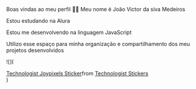 Boas vindas ao meu perfil 💙💙
Meu nome é João Victor da siva Medeiros

Estou estudando na Alura

Estou me desenvolvendo na linguagem JavaScript

Utilizo esse espaço para minha organização e compartilhamento dos meu projetos desenvolvidos


![](<div class="tenor-gif-embed" data-postid="17257009" data-share-method="host" data-aspect-ratio="1" data-width="100%"><a href="https://tenor.com/view/technologist-joypixels-laptop-professional-expert-gif-17257009">Technologist Joypixels Sticker</a>from <a href="https://tenor.com/search/technologist-stickers">Technologist Stickers</a></div> <script type="text/javascript" async src="https://tenor.com/embed.js"></script>)
